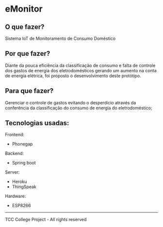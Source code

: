 # eMonitor

O que fazer?
-----------------
Sistema IoT de Monitoramento de Consumo Doméstico


Por que fazer?
-----------------
Diante da pouca eficiência da classificação de consumo e falta de controle dos gastos de energia dos eletrodomésticos gerando um aumento na conta de energia elétrica, foi proposto o desenvolvimento deste protótipo.

Para que fazer?
-----------------
Gerenciar o controle de gastos evitando o desperdício através da conferência da classificação do consumo de energia do eletrodoméstico;

Tecnologias usadas:
-----------------
Frontend:
- Phonegap

Backend:
- Spring boot

Server:
- Heroku
- ThingSpeak

Hardware:
- ESP8266


---------------------------------------
TCC College Project - All rights reserved
